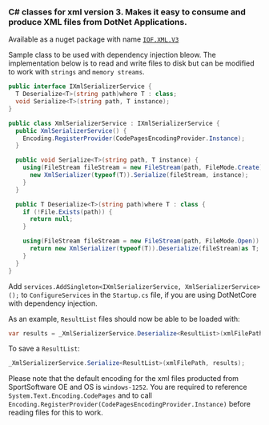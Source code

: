 ### C# classes for xml version 3. Makes it easy to consume and produce XML files from DotNet Applications.

Available as a nuget package with name [`IOF.XML.V3`](https://www.nuget.org/packages/IOF.XML.V3/)

Sample class to be used with dependency injection bleow. The implementation below is to read and write files to disk but can be modified to work with `strings` and `memory streams`.


```c#
public interface IXmlSerializerService {
  T Deserialize<T>(string path)where T : class;
  void Serialize<T>(string path, T instance);
}
```

```c#
public class XmlSerializerService : IXmlSerializerService {
  public XmlSerializerService() {
    Encoding.RegisterProvider(CodePagesEncodingProvider.Instance);
  }

  public void Serialize<T>(string path, T instance) {
    using(FileStream fileStream = new FileStream(path, FileMode.Create)) {
      new XmlSerializer(typeof(T)).Serialize(fileStream, instance);
    }
  }

  public T Deserialize<T>(string path)where T : class {
    if (!File.Exists(path)) {
      return null;
    }

    using(FileStream fileStream = new FileStream(path, FileMode.Open)) {
      return new XmlSerializer(typeof(T)).Deserialize(fileStream)as T;
    }
  }
}
```

Add `services.AddSingleton<IXmlSerializerService, XmlSerializerService>();` to `ConfigureServices` in the `Startup.cs` file, if you are using DotNetCore with dependency injection.

As an example, `ResultList` files should now be able to be loaded with:

```c#
var results = _XmlSerializerService.Deserialize<ResultList>(xmlFilePath);
```

To save a `ResultList`:

```c#
_XmlSerializerService.Serialize<ResultList>(xmlFilePath, results);
```

Please note that the default encoding for the xml files producted from SportSoftware OE and OS is `windows-1252`. You are required to reference `System.Text.Encoding.CodePages` and to call `Encoding.RegisterProvider(CodePagesEncodingProvider.Instance)` before reading files for this to work.
